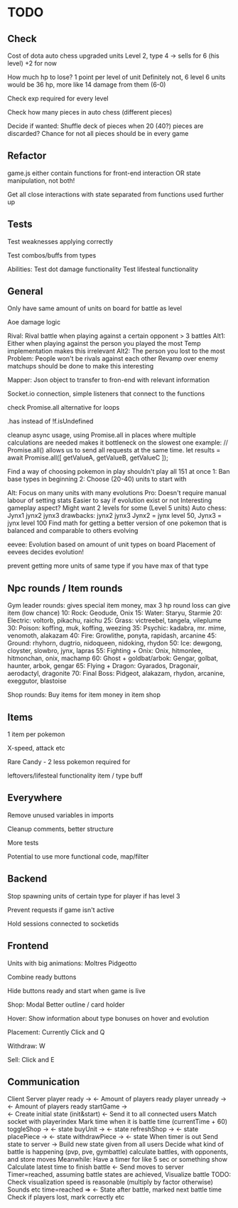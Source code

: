# TODO

## Check

Cost of dota auto chess upgraded units
    Level 2, type 4 -> sells for 6 (his level) +2 for now

How much hp to lose? 1 point per level of unit
Definitely not, 6 level 6 units would be 36 hp, more like 14 damage from them (6-0)

Check exp required for every level

Check how many pieces in auto chess (different pieces)

Decide if wanted:
Shuffle deck of pieces when 20 (40?) pieces are discarded? Chance for not all pieces should be in every game

## Refactor

game.js either contain functions for front-end interaction OR state manipulation, not both!

Get all close interactions with state separated from functions used further up

## Tests

Test weaknesses applying correctly

Test combos/buffs from types

Abilities: 
Test dot damage functionality
Test lifesteal functionality

## General

Only have same amount of units on board for battle as level

Aoe damage logic

Rival: Rival battle when playing against a certain opponent
    > 3 battles
    Alt1: Either when playing against the person you played the most
        Temp implementation makes this irrelevant
    Alt2: The person you lost to the most 
        Problem: People won't be rivals against each other
    Revamp over enemy matchups should be done to make this interesting


Mapper: Json object to transfer to fron-end with relevant information

Socket.io connection, simple listeners that connect to the functions

check Promise.all alternative for loops

.has instead of !f.isUndefined

cleanup async usage, using Promise.all in places where multíple calculations are needed
 makes it bottleneck on the slowest one
    example: 
    // Promise.all() allows us to send all requests at the same time. 
    let results = await Promise.all([ getValueA, getValueB, getValueC ]); 

Find a way of choosing pokemon in play
    shouldn't play all 151 at once
    1: Ban base types in beginning
    2: Choose (20-40) units to start with

Alt: 
    Focus on many units with many evolutions
    Pro: Doesn't require manual labour of setting stats
    Easier to say if evolution exist or not
    Interesting gameplay aspect?
    Might want 2 levels for some (Level 5 units)
Auto chess: Jynx1 jynx2 jynx3
    drawbacks: jynx2 jynx3
    Jynx2 = jynx level 50, Jynx3 = jynx level 100
    Find math for getting a better version of one pokemon that is balanced and comparable to others evolving

eevee:
    Evolution based on amount of unit types on board
    Placement of eevees decides evolution!

prevent getting more units of same type if you have max of that type

## Npc rounds / Item rounds

Gym leader rounds:
    gives special item money,
    max 3 hp round loss
    can give item (low chance)
    10: Rock: Geodude, Onix
    15: Water: Staryu, Starmie
    20: Electric: voltorb, pikachu, raichu
    25: Grass: victreebel, tangela, vileplume
    30: Poison: koffing, muk, koffing, weezing
    35: Psychic: kadabra, mr. mime, venomoth, alakazam
    40: Fire: Growlithe, ponyta, rapidash, arcanine
    45: Ground: rhyhorn, dugtrio, nidoqueen, nidoking, rhydon
    50: Ice: dewgong, cloyster, slowbro, jynx, lapras
    55: Fighting + Onix: Onix, hitmonlee, hitmonchan, onix, machamp
    60: Ghost + goldbat/arbok: Gengar, golbat, haunter, arbok, gengar
    65: Flying + Dragon: Gyarados, Dragonair, aerodactyl, dragonite
    70: Final Boss: Pidgeot, alakazam, rhydon, arcanine, exeggutor, blastoise

Shop rounds: 
    Buy items for item money in item shop

## Items

1 item per pokemon

X-speed, attack etc

Rare Candy - 2 less pokemon required for 

leftovers/lifesteal functionality
    item / type buff


## Everywhere

Remove unused variables in imports

Cleanup comments, better structure

More tests

Potential to use more functional code, map/filter

## Backend

Stop spawning units of certain type for player if has level 3

Prevent requests if game isn't active

Hold sessions connected to socketids

## Frontend

Units with big animations: Moltres Pidgeotto

Combine ready buttons

Hide buttons ready and start when game is live

Shop:
    Modal
    Better outline / card holder

Hover: 
    Show information about type bonuses on hover and evolution

Placement: Currently Click and Q

Withdraw: W

Sell: Click and E

## Communication

Client                  Server
player ready ->
            <- Amount of players ready
player unready ->
            <- Amount of players ready
startGame ->    
        <- Create initial state (init&start)
        <- Send it to all connected users
            Match socket with playerindex
            Mark time when it is battle time 
                (currentTime + 60)
toggleShop ->
    <- state
buyUnit ->
    <- state
refreshShop ->
    <- state
placePiece ->
    <- state
withdrawPiece ->
    <- state
When timer is out
Send state to server ->
        Build new state given from all users
        Decide what kind of battle is happening
        (pvp, pve, gymbattle)
        calculate battles, with opponents, and store moves
Meanwhile: Have a timer for like 5 sec or something show
        Calculate latest time to finish battle
    <-  Send moves to server
Timer=reached, assuming battle states are achieved,
Visualize battle
TODO: Check visualization speed is reasonable (multiply by factor otherwise)
Sounds etc
        time=reached => 
            <- State after battle, marked next battle time
                Check if players lost, mark correctly etc